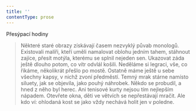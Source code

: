 ```yaml
---
title: ''
contentType: prose
---
```


Přesýpací hodiny

> Některé staré obrazy získávají časem nezvyklý půvab monologů. Existovali malíři, kteří uměli namalovat oblohu jedním tahem, stáhnout zajíce, přesít motýla, kterému se splnil nejeden sen. Ukazovat záda ještě dlouho potom, co vítr odvlál košili. Neděláme si legraci, vše, co říkáme, několikrát přešlo po mostě. Ostatně máme ještě u sebe všechny kapsy, v nichž zvoní předměstí. Temný mrak stárne namísto siluety, jak se objevila, jako pouhý náhrobek. Někdo se probudil, a hned z něho byl herec. Ani tenisové kurty nejsou tím nejlepším nápadem. Otevřete okna, děti ve větvích se nepřestávají mračit. Ale kdo ví: ohlodaná kost se jako vždy nechává holit jen v poledne.
